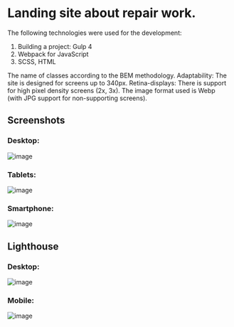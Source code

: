 # Landing site about repair work.
The following technologies were used for the development:
1. Building a project: Gulp 4
2. Webpack for JavaScript
3. SCSS, HTML

The name of classes according to the BEM methodology.
Adaptability: The site is designed for screens up to 340px.
Retina-displays: There is support for high pixel density screens (2x, 3x).
The image format used is Webp (with JPG support for non-supporting screens).

## Screenshots

### Desktop:

![image](https://github.com/user-attachments/assets/eb3b7702-38b4-4136-bd05-7f611c4aa65f)

### Tablets:

![image](https://github.com/user-attachments/assets/f4ab00a1-470a-4ac6-beeb-fedfe58d5bcd)

### Smartphone:

![image](https://github.com/user-attachments/assets/470d22d1-322b-4cfa-b442-f06365803562)


## Lighthouse

### Desktop:

![image](https://github.com/user-attachments/assets/5ee35494-9acf-4d6a-9092-3a1432abb57c)

### Mobile:

![image](https://github.com/user-attachments/assets/394600c4-8fb0-4422-828f-e6cd4538fb18)
